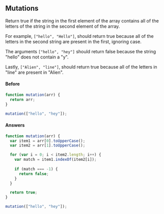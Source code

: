 ## Mutations

Return true if the string in the first element of the array contains all of the letters of the string in the second element of the array.

For example, `["hello", "Hello"]`, should return true because all of the letters in the second string are present in the first, ignoring case.

The arguments `["hello", "hey"]` should return false because the string "hello" does not contain a "y".

Lastly, `["Alien", "line"]`, should return true because all of the letters in "line" are present in "Alien".

#### Before

```javascript
function mutation(arr) {
  return arr;
}

mutation(["hello", "hey"]);
```

#### Answers

```javascript
function mutation(arr) {
  var item1 = arr[0].toUpperCase();
  var item2 = arr[1].toUpperCase();

  for (var i = 0; i < item2.length; i++) {
    var match = item1.indexOf(item2[i]);
    
    if (match === -1) {
      return false;
    }
  }

  return true;
}

mutation(["hello", "hey"]);

```